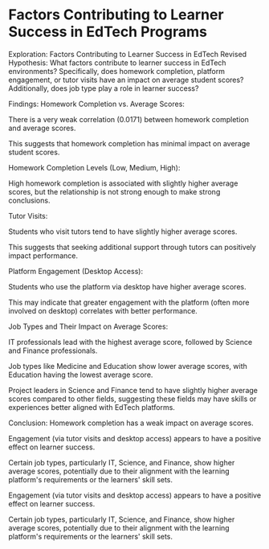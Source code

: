 # Factors Contributing to Learner Success in EdTech Programs
Exploration: Factors Contributing to Learner Success in EdTech
Revised Hypothesis:
What factors contribute to learner success in EdTech environments? Specifically, does homework completion, platform engagement, or tutor visits have an impact on average student scores? Additionally, does job type play a role in learner success?


Findings:
Homework Completion vs. Average Scores:

There is a very weak correlation (0.0171) between homework completion and average scores.

This suggests that homework completion has minimal impact on average student scores.

Homework Completion Levels (Low, Medium, High):

High homework completion is associated with slightly higher average scores, but the relationship is not strong enough to make strong conclusions.

Tutor Visits:

Students who visit tutors tend to have slightly higher average scores.

This suggests that seeking additional support through tutors can positively impact performance.

Platform Engagement (Desktop Access):

Students who use the platform via desktop have higher average scores.

This may indicate that greater engagement with the platform (often more involved on desktop) correlates with better performance.

Job Types and Their Impact on Average Scores:

IT professionals lead with the highest average score, followed by Science and Finance professionals.

Job types like Medicine and Education show lower average scores, with Education having the lowest average score.

Project leaders in Science and Finance tend to have slightly higher average scores compared to other fields, suggesting these fields may have skills or experiences better aligned with EdTech platforms.

Conclusion:
Homework completion has a weak impact on average scores.

Engagement (via tutor visits and desktop access) appears to have a positive effect on learner success.

Certain job types, particularly IT, Science, and Finance, show higher average scores, potentially due to their alignment with the learning platform's requirements or the learners' skill sets.













Engagement (via tutor visits and desktop access) appears to have a positive effect on learner success.

Certain job types, particularly IT, Science, and Finance, show higher average scores, potentially due to their alignment with the learning platform's requirements or the learners' skill sets.

